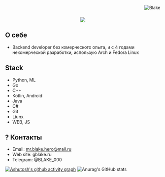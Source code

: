 <p align="right"> <img src="https://komarev.com/ghpvc/?username=JaKooLit&label=Profile%20views&color=0e75b6&size=24&style=flat" alt="Blake" /> </p>

<h3 align="center">
  <img src="https://readme-typing-svg.herokuapp.com/?font=Righteous&size=35&center=true&vCenter=true&width=1600&height=70&duration=4000&lines=Hello+There!+I'm+Blake+" />
</h3>



## О себе
- Backend developer без комерческого опыта, и с 4 годами некомерческой разработки, использую Arch и Fedora Linux


## Stack
- Python, ML
- Go
- C++
- Kotlin, Android
- Java
- C# 
- Git
- Liunx
- WEB, JS

## ? Контакты
- Email: mr.blake.hero@mail.ru
- Web site: gblake.ru
- Telegram: @BLAKE_000

[![Ashutosh's github activity graph](https://github-readme-activity-graph.vercel.app/graph?username=Blake22020&theme=react-dark&hide_border=true)](https://github.com/ashutosh00710/github-readme-activity-graph)
![Anurag's GitHub stats](https://github-readme-stats.vercel.app/api?username=Blake22020&show_icons=true&theme=transparent)
